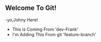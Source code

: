 ## Welcome To Git!


-yo,Johny Here!

- This is Coming From 'dev-Frank' 
- I'm Adding This From git 'feature-branch'